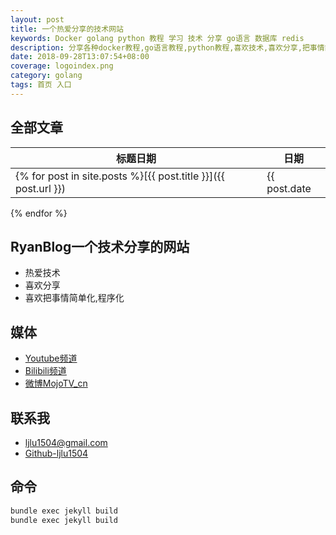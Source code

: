 ```yaml
---
layout: post
title: 一个热爱分享的技术网站
keywords: Docker golang python 教程 学习 技术 分享 go语言 数据库 redis
description: 分享各种docker教程,go语言教程,python教程,喜欢技术,喜欢分享,把事情简单化
date: 2018-09-28T13:07:54+08:00
coverage: logoindex.png
category: golang
tags: 首页 入口
---
```


## 全部文章

标题日期|日期
---|---
{% for post in site.posts %}[{{ post.title }}]({{ post.url }}) | {{ post.date | date:"%Y-%m-%d" }}
{% endfor %}


## RyanBlog一个技术分享的网站
- 热爱技术
- 喜欢分享
- 喜欢把事情简单化,程序化

## 媒体

- [Youtube频道](https://www.youtube.com/channel/UCX6rNsdQm37Z7-egP4ygF4g?view_as=subscriber)
- [Bilibili频道](https://space.bilibili.com/148303288?spm_id_from=333.788.b_765f7570696e666f.2)
- [微博MojoTV_cn](http://weibo.com/u/2706451481?is_all=1)

## 联系我

- [ljlu1504@gmail.com](ljlu1504@gmail.com)
- [Github-ljlu1504](https://github.com/ljlu1504)

## 命令
```bash
bundle exec jekyll build
bundle exec jekyll build


```
